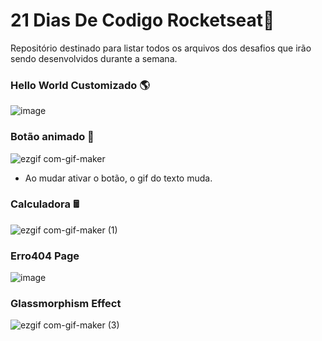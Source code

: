 # 21 Dias De Codigo Rocketseat🚀
Repositório destinado para listar todos os arquivos dos desafios que irão sendo desenvolvidos durante a semana.

### Hello World Customizado 🌎
  
![image](https://user-images.githubusercontent.com/73366668/187773009-c6396b4d-3f09-4555-a2ee-03acaf9770c7.png)

### Botão animado 🤖

![ezgif com-gif-maker](https://user-images.githubusercontent.com/73366668/187773711-69fce781-5522-4033-868f-358e21f2ab10.gif)

 - Ao mudar ativar o botão, o gif do texto muda.
 
 ### Calculadora 🖩
 
 ![ezgif com-gif-maker (1)](https://user-images.githubusercontent.com/73366668/187774661-bece60c8-c30c-4de9-b6ea-c8abc923ba9d.gif)

### Erro404 Page

![image](https://user-images.githubusercontent.com/73366668/187924415-1ef42b74-0f96-43f6-a601-0ffc716e7291.png)

### Glassmorphism Effect 

![ezgif com-gif-maker (3)](https://user-images.githubusercontent.com/73366668/187955137-e7e13fe0-6f2c-4a63-bf42-35ed68a736ac.gif)
